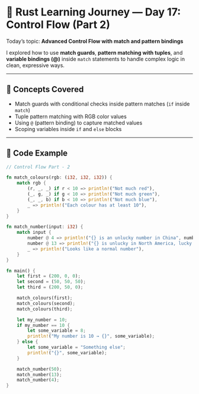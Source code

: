 # 🦀 Rust Learning Journey — Day 17: Control Flow (Part 2)

Today’s topic: **Advanced Control Flow with match and pattern bindings**

I explored how to use **match guards**, **pattern matching with tuples**, and **variable bindings (@)** inside `match` statements to handle complex logic in clean, expressive ways.

---

## 🧠 Concepts Covered

- Match guards with conditional checks inside pattern matches (`if` inside `match`)  
- Tuple pattern matching with RGB color values  
- Using `@` (pattern binding) to capture matched values  
- Scoping variables inside `if` and `else` blocks  

---

## 🧩 Code Example

```rust
// Control Flow Part - 2

fn match_colours(rgb: (i32, i32, i32)) {
    match rgb {
        (r, _, _) if r < 10 => println!("Not much red"),
        (_, g, _) if g < 10 => println!("Not much green"),
        (_, _, b) if b < 10 => println!("Not much blue"),
        _ => println!("Each colour has at least 10"),
    }
}

fn match_number(input: i32) {
    match input {
        number @ 4 => println!("{} is an unlucky number in China", number),
        number @ 13 => println!("{} is unlucky in North America, lucky in Italy", number),
        _ => println!("Looks like a normal number"),
    }
}

fn main() {
    let first = (200, 0, 0);
    let second = (50, 50, 50);
    let third = (200, 50, 0);

    match_colours(first);
    match_colours(second);
    match_colours(third);

    let my_number = 10;
    if my_number == 10 {
        let some_variable = 8;
        println!("My number is 10 → {}", some_variable);
    } else {
        let some_variable = "Something else";
        println!("{}", some_variable);
    }

    match_number(50);
    match_number(13);
    match_number(4);
}
